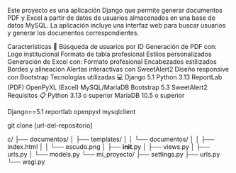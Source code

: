 Este proyecto es una aplicación Django que permite generar documentos PDF y Excel a partir de datos de usuarios almacenados en una base de datos MySQL. La aplicación incluye una interfaz web para buscar usuarios y generar los documentos correspondientes.

Características 🚀
Búsqueda de usuarios por ID
Generación de PDF con:
Logo institucional
Formato de tabla profesional
Estilos personalizados
Generación de Excel con:
Formato profesional
Encabezados estilizados
Bordes y alineación
Alertas interactivas con SweetAlert2
Diseño responsive con Bootstrap
Tecnologías utilizadas 💻
Django 5.1
Python 3.13
ReportLab (PDF)
OpenPyXL (Excel)
MySQL/MariaDB
Bootstrap 5.3
SweetAlert2
Requisitos 📋
Python 3.13 o superior
MariaDB 10.5 o superior

Django==5.1
reportlab
openpyxl
mysqlclient

git clone [url-del-repositorio]



c/
├── documentos/
│   ├── templates/
│   │   └── documentos/
│   │       ├── index.html
│   │       └── escudo.png
│   ├── __init__.py
│   ├── views.py
│   ├── urls.py
│   └── models.py
└── mi_proyecto/
    ├── settings.py
    ├── urls.py
    └── wsgi.py
